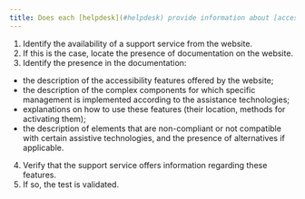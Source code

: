 ```yaml
---
title: Does each [helpdesk](#helpdesk) provide information about [accessibility features](#accessibility-feature) and accessibility compatibility, as described in the [documentation](#documentation) of the website?
---
```


1. Identify the availability of a support service from the website.
2. If this is the case, locate the presence of documentation on the website.
3. Identify the presence in the documentation:
- the description of the accessibility features offered by the website;
- the description of the complex components for which specific management is implemented according to the assistance technologies;
- explanations on how to use these features (their location, methods for activating them);
- the description of elements that are non-compliant or not compatible with certain assistive technologies, and the presence of alternatives if applicable.
4. Verify that the support service offers information regarding these features.
5. If so, the test is validated.